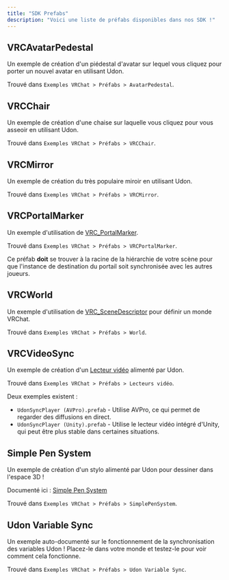 ```yaml
---
title: "SDK Prefabs"
description: "Voici une liste de préfabs disponibles dans nos SDK !"
---
```


## VRCAvatarPedestal
Un exemple de création d'un piédestal d'avatar sur lequel vous cliquez pour porter un nouvel avatar en utilisant Udon.

Trouvé dans `Exemples VRChat > Préfabs > AvatarPedestal`.

## VRCChair
Un exemple de création d'une chaise sur laquelle vous cliquez pour vous asseoir en utilisant Udon.

Trouvé dans `Exemples VRChat > Préfabs > VRCChair`.

## VRCMirror
Un exemple de création du très populaire miroir en utilisant Udon.

Trouvé dans `Exemples VRChat > Préfabs > VRCMirror`.

## VRCPortalMarker
Un exemple d'utilisation de [VRC_PortalMarker](/worlds/components/vrc_portalmarker).

Trouvé dans `Exemples VRChat > Préfabs > VRCPortalMarker`.

Ce préfab **doit** se trouver à la racine de la hiérarchie de votre scène pour que l'instance de destination du portail soit synchronisée avec les autres joueurs.

## VRCWorld
Un exemple d'utilisation de [VRC_SceneDescriptor](/worlds/components/vrc_scenedescriptor) pour définir un monde VRChat.

Trouvé dans `Exemples VRChat > Préfabs > World`.

## VRCVideoSync
Un exemple de création d'un [Lecteur vidéo](/worlds/udon/video-players/) alimenté par Udon.

Trouvé dans `Exemples VRChat > Préfabs > Lecteurs vidéo`.

Deux exemples existent :
- `UdonSyncPlayer (AVPro).prefab` - Utilise AVPro, ce qui permet de regarder des diffusions en direct.
- `UdonSyncPlayer (Unity).prefab` - Utilise le lecteur vidéo intégré d'Unity, qui peut être plus stable dans certaines situations.

## Simple Pen System
Un exemple de création d'un stylo alimenté par Udon pour dessiner dans l'espace 3D !

Documenté ici : [Simple Pen System](/worlds/examples/udon-example-scene/simple-pen-system)

Trouvé dans `Exemples VRChat > Préfabs > SimplePenSystem`.

## Udon Variable Sync
Un exemple auto-documenté sur le fonctionnement de la synchronisation des variables Udon ! Placez-le dans votre monde et testez-le pour voir comment cela fonctionne.

Trouvé dans `Exemples VRChat > Préfabs > Udon Variable Sync`.